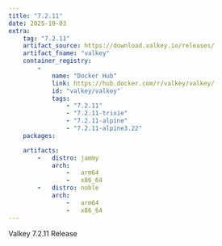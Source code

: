 ```yaml
---
title: "7.2.11"
date: 2025-10-03
extra:
    tag: "7.2.11"
    artifact_source: https://download.valkey.io/releases/
    artifact_fname: "valkey"
    container_registry:
        -
            name: "Docker Hub"
            link: https://hub.docker.com/r/valkey/valkey/
            id: "valkey/valkey"
            tags:
                - "7.2.11"
                - "7.2.11-trixie"
                - "7.2.11-alpine"
                - "7.2.11-alpine3.22"
    packages:

    artifacts:
        -   distro: jammy
            arch:
                -   arm64
                -   x86_64
        -   distro: noble
            arch:
                -   arm64
                -   x86_64
---
```


Valkey 7.2.11 Release
